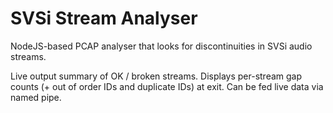 # SVSi Stream Analyser

NodeJS-based PCAP analyser that looks for discontinuities in SVSi audio streams.

Live output summary of OK / broken streams.
Displays per-stream gap counts (+ out of order IDs and duplicate IDs) at exit.
Can be fed live data via named pipe.
